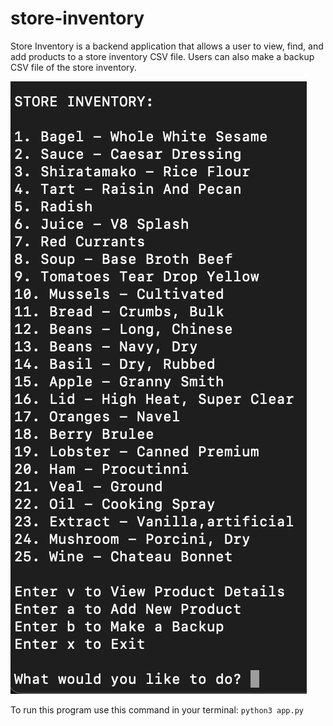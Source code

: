# store-inventory

Store Inventory is a backend application that allows a user to view, find, and add products to a store inventory CSV file. Users can also make a backup CSV file of the store inventory.

![Image 1: Story Inventory Application](/store_inventory_preview.png)

To run this program use this command in your terminal:
`python3 app.py`
